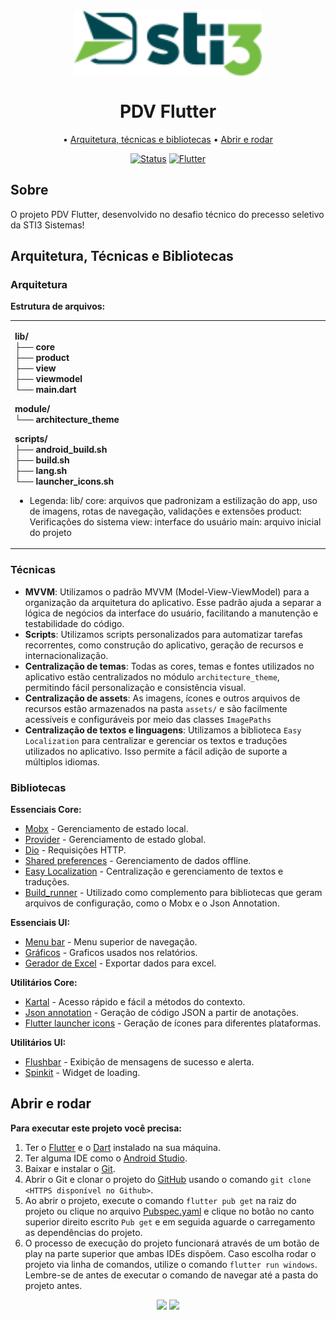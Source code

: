 <div align="center">
  <img width="300" src="assets/image/sti3-logo.png" align="center">
</div>

<div align="center">
    <h1>
      PDV Flutter
    </h1>
</div>



<div align="center">

• [Arquitetura, técnicas e bibliotecas](#arquitetura)
• [Abrir e rodar](#abrir-e-rodar)

</div>

<div align="center">

[![Status](https://img.shields.io/badge/Status-Concluido-green)]()
[![Flutter](https://img.shields.io/badge/Flutter-3.24.3-%230066cc)](https://docs.flutter.dev/get-started/install)

</div>

<div align="left">

## Sobre

O projeto PDV Flutter, desenvolvido no desafio técnico do precesso seletivo da STI3 Sistemas!



## Arquitetura, Técnicas e Bibliotecas

### Arquitetura

**Estrutura de arquivos:**

<table>
<tr>
<td>

**lib/**<br/>
**├── core**<br/>
**├── product**<br/>
**├── view**<br/>
**├── viewmodel**<br/>
**└── main.dart**<br/>

**module/**<br/>
**└── architecture_theme**<br/>

**scripts/**<br/>
**├── android_build.sh**<br/>
**├── build.sh**<br/>
**├── lang.sh**<br/>
**└── launcher_icons.sh**<br/>

- Legenda: lib/
  core: arquivos que padronizam a estilização do app, uso de imagens, rotas de navegação, validações e extensões
  product: Verificações do sistema
  view: interface do usuário
  main: arquivo inicial do projeto

</td>
</tr>
</table>

### Técnicas

- **MVVM**: Utilizamos o padrão MVVM (Model-View-ViewModel) para a organização da arquitetura do
  aplicativo. Esse padrão ajuda a separar a lógica de negócios da interface do usuário, facilitando
  a manutenção e testabilidade do código.
- **Scripts**: Utilizamos scripts personalizados para automatizar tarefas recorrentes, como
  construção do aplicativo, geração de recursos e internacionalização.
- **Centralização de temas**: Todas as cores, temas e fontes utilizados no aplicativo estão
  centralizados no módulo `architecture_theme`, permitindo fácil personalização e consistência
  visual.
- **Centralização de assets**: As imagens, ícones e outros arquivos de recursos estão armazenados na
  pasta `assets/` e são facilmente acessíveis e configuráveis por meio das classes `ImagePaths`
- **Centralização de textos e linguagens**: Utilizamos a biblioteca `Easy Localization` para
  centralizar e gerenciar os textos e traduções utilizados no aplicativo. Isso permite a fácil
  adição de suporte a múltiplos idiomas.


### Bibliotecas

**Essenciais Core:**

- [Mobx](https://pub.dev/packages/mobx) - Gerenciamento de estado local.
- [Provider](https://pub.dev/packages/provider) - Gerenciamento de estado global.
- [Dio](https://pub.dev/packages/dio) - Requisições HTTP.
- [Shared preferences](https://pub.dev/packages/hive) - Gerenciamento de dados offline.
- [Easy Localization](https://pub.dev/packages/easy_localization) - Centralização e gerenciamento de
  textos e traduções.
- [Build_runner](https://pub.dev/packages/build_runner) - Utilizado como complemento para
  bibliotecas que geram arquivos de configuração, como o Mobx e o Json Annotation.

**Essenciais UI:**



- [Menu bar](https://pub.dev/packages/menu_bar) - Menu superior de navegação.
- [Gráficos](https://pub.dev/packages/syncfusion_flutter_charts) - Graficos usados nos relatórios.
- [Gerador de Excel](https://pub.dev/packages/syncfusion_flutter_xlsio) - Exportar dados para excel.

**Utilitários Core:**

- [Kartal](https://pub.dev/packages/kartal) - Acesso rápido e fácil a métodos do contexto.
- [Json annotation](https://pub.dev/packages/json_annotation) - Geração de código JSON a partir de
  anotações.
- [Flutter launcher icons](https://pub.dev/packages/flutter_launcher_icons) - Geração de ícones para
  diferentes plataformas.

**Utilitários UI:**

- [Flushbar](https://pub.dev/packages/another_flushbar) - Exibição de mensagens de sucesso e alerta.
- [Spinkit](https://pub.dev/packages/flutter_spinkit) - Widget de loading.

## Abrir e rodar

**Para executar este projeto você precisa:**

1. Ter o [Flutter](https://flutter.dev/docs/get-started/install) e
   o [Dart](https://dart.dev/get-dart) instalado na sua máquina. <br/>
2. Ter alguma IDE como o [Android Studio](https://developer.android.com/studio). <br/>
3. Baixar e instalar o [Git](https://git-scm.com/downloads). <br/>
4. Abrir o Git e clonar o projeto do [GitHub](https://github.com/gabrielmenoi0/pdv_flutter)
   usando o comando `git clone <HTTPS disponível no Github>`. <br/>
5. Ao abrir o projeto, execute o comando `flutter pub get` na raiz do projeto ou clique no
   arquivo [Pubspec.yaml](pubspec.yaml) e clique no botão no canto superior direito
   escrito `Pub get` e em seguida aguarde o carregamento as dependências do projeto. <br/>
6. O processo de execução do projeto funcionará através de um botão de play na parte superior que
   ambas IDEs dispõem. Caso escolha rodar o projeto via linha de comandos, utilize o
   comando `flutter run windows`. Lembre-se de antes de executar o comando de navegar até a pasta do projeto
   antes.


</div>

<div align="center">
    <img src="https://forthebadge.com/images/badges/built-with-love.svg" />
    <img src="https://forthebadge.com/images/badges/built-by-developers.svg" />
</div>